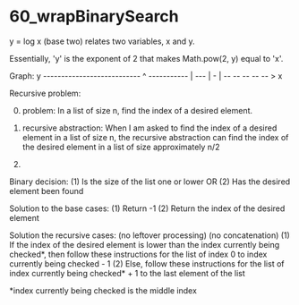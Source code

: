 # 60_wrapBinarySearch

y = log x (base two) relates two variables, x and y.

Essentially, 'y' is the exponent of 2 that
makes Math.pow(2, y) equal to 'x'.

Graph:
y                   ---------------------------
^        -----------
|     ---
|    -
|
 -- -- -- -- -- > x

 Recursive problem:

 0. problem:
 In a list of size n, find the index of a desired element.

 1. recursive abstraction:
 When I am asked to find the index of a desired element in a
 list of size n, the recursive abstraction can find the index
 of the desired element in a list of size approximately n/2

 2.
 Binary decision:
 (1) Is the size of the list one or lower
 OR
 (2) Has the desired element been found

 Solution to the base cases:
 (1) Return -1
 (2) Return the index of the desired element

 Solution the recursive cases:
 (no leftover processing)
 (no concatenation)
 (1) If the index of the desired element is lower than
 the index currently being checked*,
 then follow these instructions for the list of index 0
 to index currently being checked - 1
 (2) Else,
 follow these instructions for the list of index currently
 being checked* + 1 to the last element of the list

*index currently being checked is the middle index
